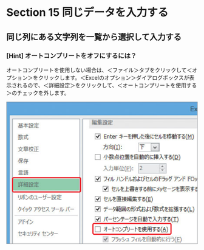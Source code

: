 # Section 15 同じデータを入力する

## 同じ列にある文字列を一覧から選択して入力する

### [Hint] オートコンプリートをオフにするには？

オートコンプリートを使用しない場合は、＜ファイル＞タブをクリックして＜オプション＞をクリックします。＜Excelのオプション＞ダイアログボックスが表示されるので、＜詳細設定＞をクリックして、＜オートコンプリートを使用する＞のチェックを外します。

![hint](005.png)
